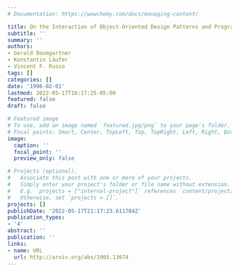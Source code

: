 ```yaml
---
# Documentation: https://wowchemy.com/docs/managing-content/

title: On the Interaction of Object-Oriented Design Patterns and Programming Languages
subtitle: ''
summary: ''
authors:
- Gerald Baumgartner
- Konstantin Läufer
- Vincent F. Russo
tags: []
categories: []
date: '1996-02-01'
lastmod: 2022-05-17T16:17:25-05:00
featured: false
draft: false

# Featured image
# To use, add an image named `featured.jpg/png` to your page's folder.
# Focal points: Smart, Center, TopLeft, Top, TopRight, Left, Right, BottomLeft, Bottom, BottomRight.
image:
  caption: ''
  focal_point: ''
  preview_only: false

# Projects (optional).
#   Associate this post with one or more of your projects.
#   Simply enter your project's folder or file name without extension.
#   E.g. `projects = ["internal-project"]` references `content/project/deep-learning/index.md`.
#   Otherwise, set `projects = []`.
projects: []
publishDate: '2022-05-17T21:17:23.611784Z'
publication_types:
- '4'
abstract: ''
publication: ''
links:
- name: URL
  url: http://arxiv.org/abs/1905.13674
---
```

